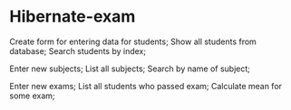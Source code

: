 # Hibernate-exam
Create form for entering data for students;
Show all students from database;
Search students by index;

Enter new subjects;
List all subjects;
Search by name of subject;

Enter new exams;
List all students who passed exam;
Calculate mean for some exam;

